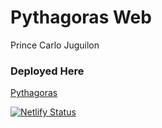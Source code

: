 # Pythagoras Web

Prince Carlo Juguilon

### Deployed Here
[Pythagoras](https://pythagoras.netlify.app)

[![Netlify Status](https://api.netlify.com/api/v1/badges/a51c0ee8-49bf-4c2c-84b5-f097af9e0568/deploy-status)](https://app.netlify.com/sites/pythaogoras/deploys)

